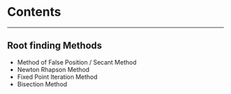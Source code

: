 # Contents
------------------------------------------------
## Root finding Methods

* Method of False Position / Secant Method
* Newton Rhapson Method
* Fixed Point Iteration Method
* Bisection Method

